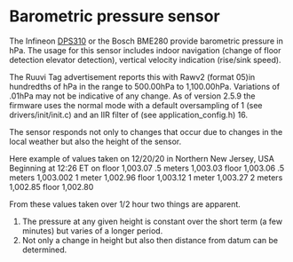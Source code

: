 # Barometric pressure sensor

The Infineon [DPS310](https://www.infineon.com/cms/en/product/sensor/pressure-sensors/pressure-sensors-for-iot/dps310/) or the  Bosch BME280 provide barometric pressure in hPa. The usage for this sensor includes indoor navigation (change of floor detection elevator detection), vertical velocity indication (rise/sink speed).

The Ruuvi Tag advertisement reports this with Rawv2 (format 05)in hundredths of hPa in the range to 500.00hPa to 1,100.00hPa. Variations of .01hPa may not be indicative of any change. As of version 2.5.9 the firmware uses the normal mode with a default oversampling of 1 (see drivers/init/init.c) and an IIR filter of (see application\_config.h) 16.

The sensor responds not only to changes that occur due to changes in the local weather but also the height of the sensor.

Here example of values taken on 12/20/20 in Northern New Jersey, USA Beginning at 12:26 ET on floor 1,003.07 .5 meters 1,003.03 floor 1,003.06 .5 meters 1,003.002 1 meter 1,002.96 floor 1,003.12 1 meter 1,003.27 2 meters 1,002.85 floor 1,002.80

From these values taken over 1/2 hour two things are apparent.

1. The pressure at any given height is constant over the short term (a few minutes) but varies of a longer period.
2. Not only a change in height but also then distance from datum can be determined.
